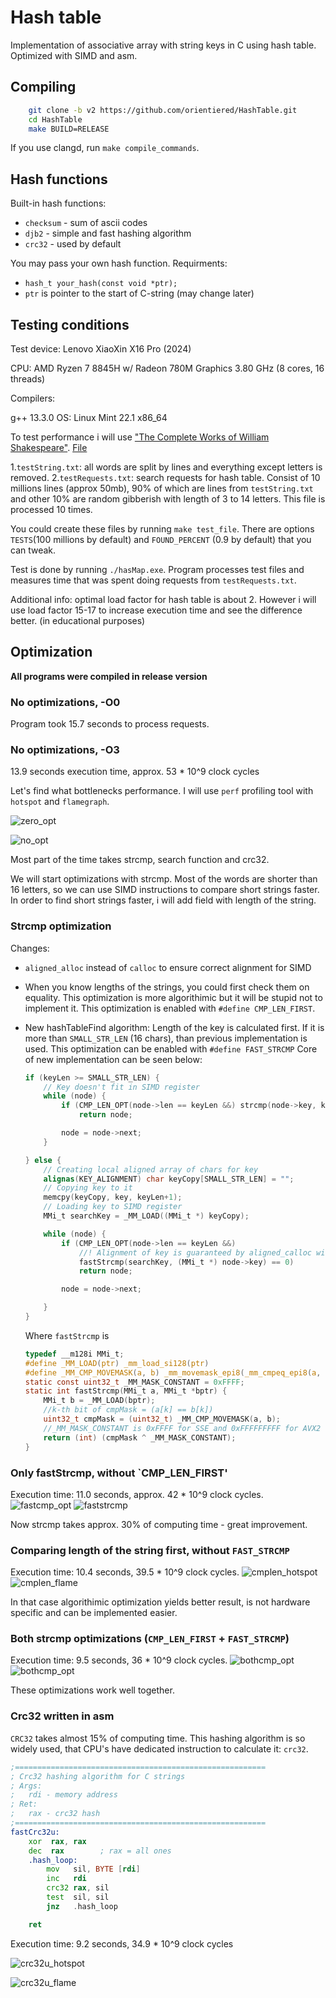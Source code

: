# Hash table

Implementation of associative array with string keys in C using hash table. Optimized with SIMD and asm.

## Compiling

```bash
    git clone -b v2 https://github.com/orientiered/HashTable.git
    cd HashTable
    make BUILD=RELEASE
```

If you use clangd, run `make compile_commands`.

## Hash functions

Built-in hash functions:

+ `checksum` - sum of ascii codes
+ `djb2` - simple and fast hashing algorithm
+ `crc32` - used by default

You may pass your own hash function. Requirments:

+ `hash_t your_hash(const void *ptr);`
+ `ptr` is pointer to the start of C-string (may change later)

## Testing conditions

Test device: Lenovo XiaoXin X16 Pro (2024)

CPU: AMD Ryzen 7 8845H w/ Radeon 780M Graphics 3.80 GHz (8 cores, 16 threads)

Compilers:

g++ 13.3.0
OS: Linux Mint 22.1 x86_64

To test performance i will use ["The Complete Works of William Shakespeare"](https://www.gutenberg.org/cache/epub/100/pg100.txt). [File](shakespeare.txt)

1.`testString.txt`: all words are split by lines and everything except letters is removed.
2.`testRequests.txt`: search requests for hash table. Consist of 10 millions lines (approx 50mb), 90% of which are lines from `testString.txt` and other 10% are random gibberish with length of 3 to 14 letters. This file is processed 10 times.

You could create these files by running `make test_file`. There are options `TESTS`(100 millions by default) and `FOUND_PERCENT` (0.9 by default) that you can tweak.

Test is done by running `./hasMap.exe`. Program processes test files and measures time that was spent doing requests from `testRequests.txt`.

Additional info: optimal load factor for hash table is about 2. However i will use load factor 15-17 to increase execution time and see the difference better. (in educational purposes)

## Optimization

__All programs were compiled in release version__

### No optimizations, -O0

Program took 15.7 seconds to process requests.

### No optimizations, -O3 

13.9 seconds execution time, approx. 53 * 10^9 clock cycles

Let's find what bottlenecks performance. I will use `perf` profiling tool with `hotspot` and `flamegraph`.

![zero_opt](docs/hotspot_0.png)

![no_opt](docs/flame_naive.svg)

Most part of the time takes strcmp, search function and crc32.

We will start optimizations with strcmp. Most of the words are shorter than 16 letters, so we can use SIMD instructions to compare short strings faster. In order to find short strings faster, i will add field with length of the string.

### Strcmp optimization

Changes:

+ `aligned_alloc` instead of `calloc` to ensure correct alignment for SIMD
+ When you know lengths of the strings, you could first check them on equality. This optimization is more algorithimic but it will be stupid not to implement it. This optimization is enabled with `#define CMP_LEN_FIRST`.
+ New hashTableFind algorithm:
    Length of the key is calculated first. If it is more than `SMALL_STR_LEN` (16 chars), than previous implementation is used. This optimization can be enabled with `#define FAST_STRCMP` Core of new implementation can be seen below:

    ```c
    if (keyLen >= SMALL_STR_LEN) {
        // Key doesn't fit in SIMD register
        while (node) {
            if (CMP_LEN_OPT(node->len == keyLen &&) strcmp(node->key, key) == 0 )
                return node;

            node = node->next;
        }

    } else {
        // Creating local aligned array of chars for key
        alignas(KEY_ALIGNMENT) char keyCopy[SMALL_STR_LEN] = "";
        // Copying key to it
        memcpy(keyCopy, key, keyLen+1);
        // Loading key to SIMD register
        MMi_t searchKey = _MM_LOAD((MMi_t *) keyCopy);

        while (node) {
            if (CMP_LEN_OPT(node->len == keyLen &&) 
                //! Alignment of key is guaranteed by aligned_calloc with KEY_ALIGNMENT
                fastStrcmp(searchKey, (MMi_t *) node->key) == 0)
                return node;

            node = node->next;

        }
    }
    ```

    Where `fastStrcmp` is

    ```c
    typedef __m128i MMi_t;
    #define _MM_LOAD(ptr) _mm_load_si128(ptr)
    #define _MM_CMP_MOVEMASK(a, b) _mm_movemask_epi8(_mm_cmpeq_epi8(a, b))
    static const uint32_t _MM_MASK_CONSTANT = 0xFFFF;
    static int fastStrcmp(MMi_t a, MMi_t *bptr) {
        MMi_t b = _MM_LOAD(bptr);
        //k-th bit of cmpMask = (a[k] == b[k])
        uint32_t cmpMask = (uint32_t) _MM_CMP_MOVEMASK(a, b); 
        //_MM_MASK_CONSTANT is 0xFFFF for SSE and 0xFFFFFFFFF for AVX2
        return (int) (cmpMask ^ _MM_MASK_CONSTANT); 
    }
    ```

### Only fastStrcmp, without `CMP_LEN_FIRST'

Execution time: 11.0 seconds, approx. 42 * 10^9 clock cycles.
![fastcmp_opt](docs/hotspot_faststrcmp.png)
![faststrcmp](docs/flame_faststrcmp.png)

Now strcmp takes approx. 30% of computing time - great improvement.

### Comparing length of the string first, without `FAST_STRCMP`

Execution time: 10.4 seconds, 39.5 * 10^9 clock cycles.
![cmplen_hotspot](docs/hotspot_cmpLenFirst.png)
![cmplen_flame](docs/flame_cmpLenFirst.png)

In that case algorithimic optimization yields better result, is not hardware specific and can be implemented easier.

### Both strcmp optimizations (`CMP_LEN_FIRST` + `FAST_STRCMP`)

Execution time: 9.5 seconds, 36 * 10^9 clock cycles.
![bothcmp_opt](docs/hotspot_BothStrcmp.png)
![bothcmp_opt](docs/flame_BothStrcmp.png)

These optimizations work well together.

### Crc32 written in asm

`CRC32` takes almost 15% of computing time. This hashing algorithm is so widely used, that CPU's have dedicated instruction to calculate it: `crc32`.

```asm
;========================================================
; Crc32 hashing algorithm for C strings
; Args:
;   rdi - memory address
; Ret:
;   rax - crc32 hash
;========================================================
fastCrc32u:
    xor  rax, rax
    dec  rax        ; rax = all ones
    .hash_loop:
        mov   sil, BYTE [rdi]
        inc   rdi
        crc32 rax, sil
        test  sil, sil
        jnz   .hash_loop

    ret
```

Execution time: 9.2 seconds, 34.9 * 10^9 clock cycles

![crc32u_hotspot](docs/hotspot_crc32u.png)

![crc32u_flame](docs/flame_crc32u.png)

